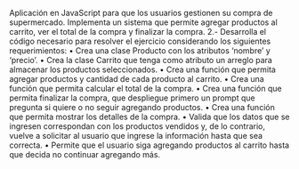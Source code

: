 Aplicación en JavaScript para que los usuarios gestionen su compra de 
supermercado. Implementa un sistema que permite agregar productos al carrito, ver el total de 
la compra y finalizar la compra. 
2.- Desarrolla el código necesario para resolver el ejercicio considerando los siguientes requerimientos: 
• Crea una clase Producto con los atributos ‘nombre’ y ‘precio’. 
• Crea la clase Carrito que tenga como atributo un arreglo para almacenar los productos 
seleccionados.
• Crea una función que permita agregar productos y cantidad de cada producto al carrito.
• Crea una función que permita calcular el total de la compra. 
• Crea una función que permita finalizar la compra, que despliegue primero un prompt que pregunta si quiere o no seguir agregando productos. 
• Crea una función que permita mostrar los detalles de la compra. 
• Valida que los datos que se ingresen correspondan con los productos vendidos y, de lo contrario, 
vuelve a solicitar al usuario que ingrese la información hasta que sea correcta.
• Permite que el usuario siga agregando productos al carrito hasta que decida no continuar 
agregando más.
